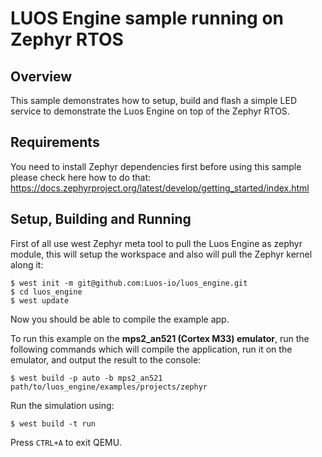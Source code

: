 # LUOS Engine sample running on Zephyr RTOS


## Overview

This sample demonstrates how to setup, build and 
flash a simple LED service to demonstrate the Luos Engine
on top of the Zephyr RTOS.

## Requirements

You need to install Zephyr dependencies first before using this sample please
check here how to do that: https://docs.zephyrproject.org/latest/develop/getting_started/index.html


## Setup, Building and Running

First of all use west Zephyr meta tool to pull the Luos Engine as zephyr 
module, this will setup the workspace and also will pull the Zephyr kernel
along it:

```console
$ west init -m git@github.com:Luos-io/luos_engine.git
$ cd luos_engine
$ west update
```
Now you should be able to compile the example app.

To run this example on the **mps2_an521 (Cortex M33) emulator**, run the
following commands which will compile the application, run it on the emulator,
and output the result to the console:

```console
$ west build -p auto -b mps2_an521 path/to/luos_engine/examples/projects/zephyr
```
Run the simulation using: 

```console
$ west build -t run
```
Press ``CTRL+A`` to exit QEMU.
